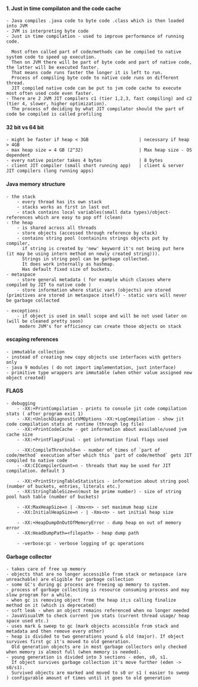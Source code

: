 #### 1. Just in time compilaton and the code cache
    - Java compiles .java code to byte code .class which is then loaded into JVM
    - JVM is interpreting byte code
    - Just in time compilation - used to improve performance of running code. 
    
      Most often called part of code/methods can be compiled to native system code to speed up execution.
      Then on JVM there will be part of byte code and part of native code, the latter will be executed faster.
      That means code runs faster the longer it is left to run. 
      Process of compiling byte code to native code runs on different thread.
      JIT compiled native code can be put to jvm code cache to execute most often used code even faster.
    - There are 2 JVM JIT compilers c1 (tier 1,2,3, fast compiling) and c2 (tier 4, slower, higher optimization). 
      The process of deciding by what JIT compilator should the part of code be compiled is called profiling

#### 32 bit vs 64 bit
    - might be faster if heap < 3GB                   | necessary if heap > 4GB
    - max heap size = 4 GB (2^32)                     | Max heap size - OS dependent
    - every native pointer takes 4 bytes              | 8 bytes
    - client JIT compiler (small short running app)   | client & server JIT compilers (long running apps) 

#### Java memory structure
    - the stack
        - every thread has its own stack
        - stacks works as first in last out
        - stack contains local variables(small data types)/object-references which are easy to pop off (clean)
    - the heap
        - is shared across all threads
        - store objects (accessed through reference by stack)
        - contains string pool (containins strings objects put by compiler, 
          if string is created by 'new' keyword it's not being put here (it may be using intern method on newly created string))).
          Strings in string pool can be garbage collected.
          It does work internally as hashmap.
          Has default fixed size of buckets.
    - metaspace
        - store general metadata ( for example which classes where compiled by JIT to native code ) 
        - store information where static vars (objects) are stored (primitives are stored in metaspace itself) - static vars will never be garbage collected
    
    - exceptions:
        - if object is used in small scope and will be not used later on (will be cleaned pretty soon)
         modern JVM's for efficiency can create those objects on stack
        
#### escaping references
    - immutable collection
    - instead of creating new copy objects use interfaces with getters only
    - java 9 modules ( do not import implementation, just interface)
    - primitive type wrappers are immutable (when other value assigned new object created)

#### FLAGS
    - debugging
        - -XX:+PrintCompilation - prints to console jit code compilation stats ( after program exit 1)
        - -XX:+UnlockDiagnosticVMOptions -XX:+LogCompilation - show jit code compilation stats at runtime (through log file)
        - -XX:+PrintCodeCache - get information about available/used jvm cache size
        - -XX:+PrintFlagsFinal - get information final flags used
        
        - -XX:CompileThreshold=n - number of times of `part of code/method` execution after which this `part of code/method` gets JIT compiled to native code
        - -XX:CICompilerCount=n - threads that may be used for JIT compilation. default 3

        - -XX:+PrintStringTableStatistics - information about string pool (number of buckets, entries, literals etc.)
        - -XX:StringTableSize=n(must be prime number) - size of string pool hash table (number of buckets)
 
        - -XX:MaxHeapSize=n | -Xmx<n> - set maximum heap size
        - -XX:InitialHeapSize=n - | -Xms<n> - set initial heap size
        
        - -XX:+HeapDumpOnOutOfMemoryError - dump heap on out of memory error
        - -XX:HeadDumpPath=<filepath> - heap dump path
        
        - -verbose:gc - verbose logging of gc operations 

#### Garbage collector
    - takes care of free up memory
    - objects that are no longer accessible from stack or metaspace (are unreachable) are eligible for garbage collection
    - some GC's during gc process are freeing up memory to system.
    - process of garbage collecting is resource consuming process and may slow program for a while.
    - when gc is removing object from the heap it;s calling finalize method on it (which is deprecated)
    - soft leak - when an object remains referenced when no longer needed
    - JavaVisualVM to check current jvm stats (current thread usage/ heap space used etc.) 
    - uses mark & sweep to gc (mark objects accessible from stack and metadata and then remove every other)
    - heap is divided to two generations yound & old (major). If object survives first gc it's moved to old generation.
      Old generation objects are in most garbage collectors only checked when memory is almost full (when memory is needed).
    - young generation is divided into 3 sections - eden, s0, s1.
      If object survives garbage collection it's move further (eden -> s0/s1).
      Survived objects are marked and moved to s0 or s1 ( easier to sweep ) configurable amount of times until it goes to old generation
    
